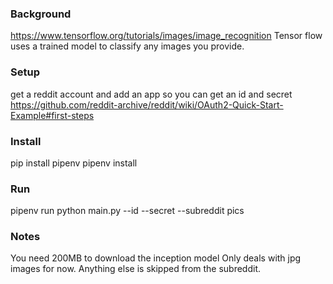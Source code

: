 ### Background
https://www.tensorflow.org/tutorials/images/image_recognition
Tensor flow uses a trained model to classify any images you provide.

### Setup
get a reddit account and add an app so you can get an id and secret
https://github.com/reddit-archive/reddit/wiki/OAuth2-Quick-Start-Example#first-steps

### Install
pip install pipenv
pipenv install

### Run
pipenv run python main.py --id <reddit client ID> --secret <reddit client secret> --subreddit pics

### Notes
You need 200MB to download the inception model
Only deals with jpg images for now. Anything else is skipped from the subreddit.

